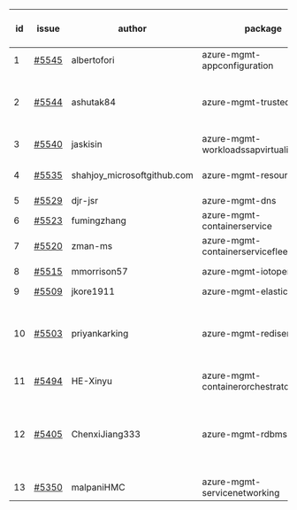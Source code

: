 | id | issue | author | package | assignee | bot advice | created date of issue | target release date | date from target |
| ------ | ------ | ------ | ------ | ------ | ------ | ------ | ------ | :-----: |
| 1 | [#5545](https://github.com/Azure/sdk-release-request/issues/5545) | albertofori | azure-mgmt-appconfiguration | ChenxiJiang333 | new issue. MultiAPI | 09-28 | 10-25 |  |
| 2 | [#5544](https://github.com/Azure/sdk-release-request/issues/5544) | ashutak84 | azure-mgmt-trustedsigning | ChenxiJiang333 | close to release date. FirstBeta. TypeSpec. | 09-27 | 09-29 | 0 |
| 3 | [#5540](https://github.com/Azure/sdk-release-request/issues/5540) | jaskisin | azure-mgmt-workloadssapvirtualinstance | ChenxiJiang333 | HoldOn. | 09-27 | 10-24 |  |
| 4 | [#5535](https://github.com/Azure/sdk-release-request/issues/5535) | shahjoy_microsoftgithub.com | azure-mgmt-resource | ChenxiJiang333 | new comment. MultiAPI | 09-25 | 10-25 |  |
| 5 | [#5529](https://github.com/Azure/sdk-release-request/issues/5529) | djr-jsr | azure-mgmt-dns | ChenxiJiang333 |  | 09-25 | 10-25 |  |
| 6 | [#5523](https://github.com/Azure/sdk-release-request/issues/5523) | fumingzhang | azure-mgmt-containerservice | ChenxiJiang333 |  | 09-24 | 10-24 |  |
| 7 | [#5520](https://github.com/Azure/sdk-release-request/issues/5520) | zman-ms | azure-mgmt-containerservicefleet | ChenxiJiang333 |  | 09-24 | 10-25 |  |
| 8 | [#5515](https://github.com/Azure/sdk-release-request/issues/5515) | mmorrison57 | azure-mgmt-iotoperations | ChenxiJiang333 | FirstBeta. TypeSpec. | 09-18 | 10-25 |  |
| 9 | [#5509](https://github.com/Azure/sdk-release-request/issues/5509) | jkore1911 | azure-mgmt-elastic | ChenxiJiang333 |  | 09-16 | 10-24 |  |
| 10 | [#5503](https://github.com/Azure/sdk-release-request/issues/5503) | priyankarking | azure-mgmt-redisenterprise | ChenxiJiang333 | new comment. close to release date. HoldOn. | 09-13 | 09-27 | -2 |
| 11 | [#5494](https://github.com/Azure/sdk-release-request/issues/5494) | HE-Xinyu | azure-mgmt-containerorchestratorruntime | ChenxiJiang333 | FirstBeta. TypeSpec. | 09-13 | 10-24 |  |
| 12 | [#5405](https://github.com/Azure/sdk-release-request/issues/5405) | ChenxiJiang333 | azure-mgmt-rdbms | ChenxiJiang333 | new version is 0.0.0, please check base branch! | 08-07 | fail to get. |  |
| 13 | [#5350](https://github.com/Azure/sdk-release-request/issues/5350) | malpaniHMC | azure-mgmt-servicenetworking | ChenxiJiang333 | HoldOn. | 07-18 | 09-26 |  |
